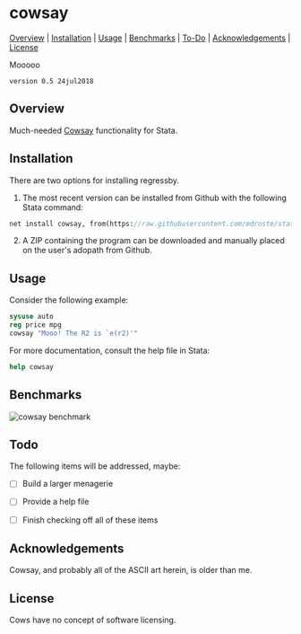 
cowsay
=================================

[Overview](#overview)
| [Installation](#installation)
| [Usage](#usage)
| [Benchmarks](#benchmarks)
| [To-Do](#todo)
| [Acknowledgements](#acknowledgements)
| [License](#license)

Mooooo

`version 0.5 24jul2018`


Overview
---------------------------------

Much-needed [Cowsay](https://en.wikipedia.org/wiki/Cowsay) functionality for Stata.



Installation
---------------------------------

There are two options for installing regressby.

1. The most recent version can be installed from Github with the following Stata command:

```stata
net install cowsay, from(https://raw.githubusercontent.com/mdroste/stata-cowsay/master/)
```

2. A ZIP containing the program can be downloaded and manually placed on the user's adopath from Github.


Usage
---------------------------------

Consider the following example:

```stata
sysuse auto
reg price mpg
cowsay "Mooo! The R2 is `e(r2)'"
```

For more documentation, consult the help file in Stata:
```stata
help cowsay
```


Benchmarks
---------------------------------

![cowsay benchmark](benchmarks/cowsay_benchmark.png "cowsay benchmark")
  

Todo
---------------------------------

The following items will be addressed, maybe:

- [ ] Build a larger menagerie
- [ ] Provide a help file
- [ ] Finish checking off all of these items


Acknowledgements
---------------------------------

Cowsay, and probably all of the ASCII art herein, is older than me.


License
---------------------------------

Cows have no concept of software licensing.

